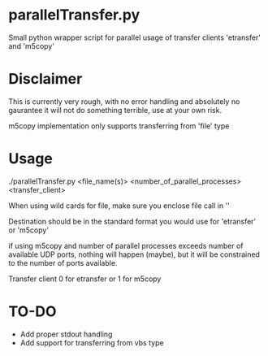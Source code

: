 # parallelTransfer.py
Small python wrapper script for parallel usage of transfer clients 'etransfer' and 'm5copy'

# Disclaimer 

This is currently very rough, with no error handling and absolutely no gaurantee it will not do something terrible, use at your own risk.

m5copy implementation only supports transferring from 'file' type

# Usage 

./parallelTransfer.py <file_name(s)> <test> <number_of_parallel_processes> <transfer_client>

When using wild cards for file, make sure you enclose file call in ''

Destination should be in the standard format you would use for 'etransfer' or 'm5copy'

if using m5copy and number of parallel processes exceeds number of available UDP ports, nothing will happen (maybe), but it will be constrained to the number of ports available.

Transfer client 0 for etransfer or 1 for m5copy

# TO-DO

* Add proper stdout handling
* Add support for transferring from vbs type